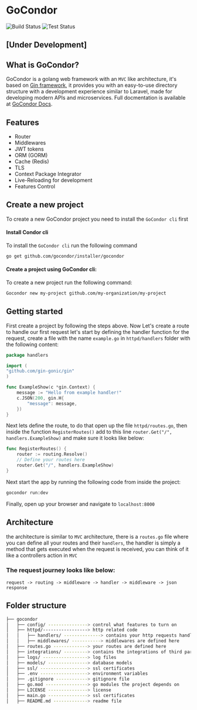 # GoCondor

![Build Status](https://github.com/gocondor/gocondor/actions/workflows/build-master.yml/badge.svg)
![Test Status](https://github.com/gocondor/gocondor/actions/workflows/test-master.yml/badge.svg)

## [Under Development]

## What is GoCondor?

GoCondor is a golang web framework with an `MVC` like architecture, it's based on [Gin framework](https://github.com/gin-gonic/gin), it provides you with an easy-to-use directory structure with a development experience similar to Laravel, made for developing modern APIs and microservices.
Full docmentation is available at [GoCondor Docs](https://gocondor.github.io/docs/).

## Features 
- Router
- Middlewares
- JWT tokens
- ORM (GORM)
- Cache (Redis)
- TLS
- Context Package Integrator
- Live-Reloading for development
- Features Control

## Create a new project 
To create a new GoCondor project you need to install the `GoCondor cli` first

#### Install Condor cli 
To install the `GoCondor cli` run the following command
```bash
go get github.com/gocondor/installer/gocondor
```

#### Create a project using GoCondor cli:
To create a new project run the following command:
```bash
Gocondor new my-project github.com/my-organization/my-project
```

## Getting started
First create a project by following the steps above.
Now Let's create a route to handle our first request
let's start by defining the handler function for the request, create a file with the name `example.go` in `httpd/handlers` folder with the following content:
```go
package handlers

import (
"github.com/gin-gonic/gin"
)

func ExampleShow(c *gin.Context) {
    message := "Hello from example handler!"
    c.JSON(200, gin.H{
        "message": message,
    })
}
```
Next lets define the route, to do that open up the file `httpd/routes.go`, then inside the function `RegisterRoutes()` add to this line `router.Get("/", handlers.ExampleShow)` and make sure it looks like below:
```go
func RegisterRoutes() {
    router := routing.Resolve()
    // Define your routes here
    router.Get("/", handlers.ExampleShow)
}

```
Next start the app by running the following code from inside the project:
```bash
gocondor run:dev
```
Finally, open up your browser and navigate to `localhost:8000`


## Architecture
the architecture is similar to `MVC` architecture, there is a `routes.go` file where you can define all your routes and their `handlers`, the handler is simply a method that gets executed when the request is received, you can think of it like a controllers action in `MVC`

### The request journey looks like below:
`request -> routing -> middleware -> handler -> middleware -> json response`

## Folder structure 
```bash
├── gocondor
│   ├── config/ ---------------> control what features to turn on
│   ├── httpd/-----------------> http related code
│   │   ├── handlers/ --------------> contains your http requests handlers
│   │   ├── middlewares/ -----------> middlewares are defined here
│   ├── routes.go -------------> your routes are defined here
│   ├── integrations/ ---------> contains the integrations of third party packages into gin context
│   ├── logs/ -----------------> log files
│   ├── models/ ---------------> database models
│   ├── ssl/ ------------------> ssl certificates
│   ├── .env ------------------> environment variables 
│   ├── .gitignore ------------> gitignore file
│   ├── go.mod ----------------> go modules the project depends on
│   ├── LICENSE ---------------> license
│   ├── main.go ---------------> ssl certificates
│   ├── README.md -------------> readme file
```
